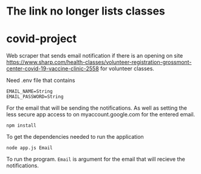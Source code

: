 # The link no longer lists classes

# covid-project

Web scraper that sends email notification if there is an opening on site https://www.sharp.com/health-classes/volunteer-registration-grossmont-center-covid-19-vaccine-clinic-2558 for volunteer classes.

Need .env file that contains

```
EMAIL_NAME=String
EMAIL_PASSWORD=String
```

For the email that will be sending the notifications.
As well as setting the less secure app access to on myaccount.google.com for the entered email.

`npm install`

To get the dependencies needed to run the application

`node app.js Email`

To run the program. `Email` is argument for the email that will recieve the notifications. 
